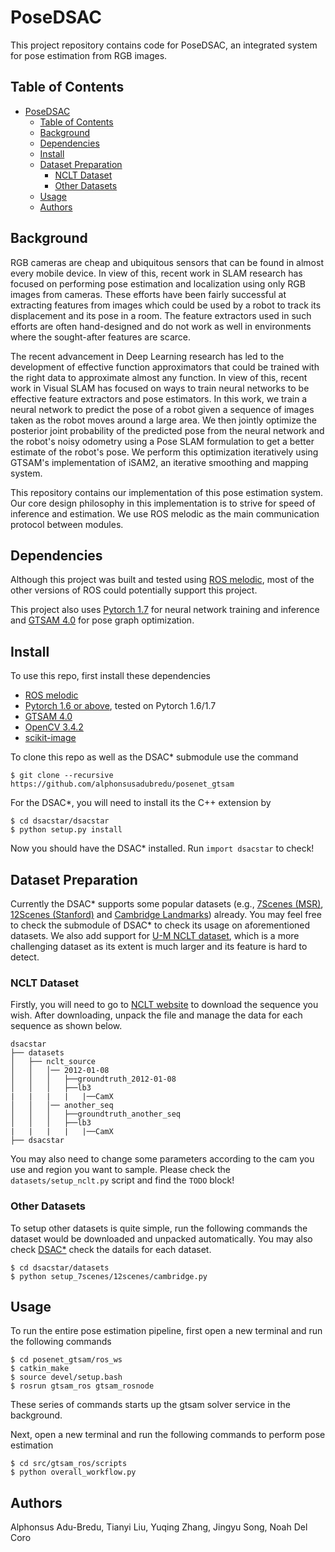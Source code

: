 # PoseDSAC
This project repository contains code for PoseDSAC, an integrated system for 
pose estimation from RGB images.

## Table of Contents
- [PoseDSAC](#posedsac)
  - [Table of Contents](#table-of-contents)
  - [Background](#background)
  - [Dependencies](#dependencies)
  - [Install](#install)
  - [Dataset Preparation](#dataset-preparation)
    - [NCLT Dataset](#nclt-dataset)
    - [Other Datasets](#other-datasets)
  - [Usage](#usage)
  - [Authors](#authors)

## Background
RGB cameras are cheap and ubiquitous sensors that can be found in almost every mobile device. In view of this, recent work in SLAM research has focused on performing pose estimation and localization using only RGB images from cameras. These efforts have been fairly successful at extracting features from images which could be used by a robot to track its displacement and its pose in a room. The feature extractors used in such efforts are often hand-designed and do not work
as well in environments where the sought-after features are scarce. 

The recent advancement in Deep Learning research has led to the development of effective function approximators that could be trained with the right data to approximate almost any function. In view of this, recent work in Visual SLAM has focused on ways to train neural networks to be effective feature extractors and pose estimators. In this work, we train a neural network to predict the pose of a robot given a sequence of images taken as the robot moves around a large area. We then jointly optimize the posterior joint probability of the predicted pose from the neural network and the robot's noisy odometry using a Pose SLAM formulation to get a better estimate of the robot's pose. We perform this optimization iteratively using GTSAM's implementation of iSAM2, an iterative smoothing and mapping system.

This repository contains our implementation of this pose estimation system. Our core design philosophy in this implementation is to strive for speed of inference and estimation. We use ROS melodic as the main communication protocol between modules. 

## Dependencies
Although this project was built and tested using [ROS melodic](http://wiki.ros.org/melodic/Installation/Ubuntu), most of the other versions of ROS could potentially support this project.

This project also uses [Pytorch 1.7](https://pytorch.org/) for neural network training and inference and [GTSAM 4.0](https://github.com/borglab/gtsam) for pose graph optimization.

## Install
To use this repo, first install these dependencies
- [ROS melodic](http://wiki.ros.org/melodic/Installation/Ubuntu)
- [Pytorch 1.6 or above](https://pytorch.org/), tested on Pytorch 1.6/1.7
- [GTSAM 4.0](https://github.com/borglab/gtsam)
- [OpenCV 3.4.2](https://opencv.org/)
- [scikit-image](https://scikit-image.org/)

To clone this repo as well as the DSAC* submodule use the command 

```
$ git clone --recursive https://github.com/alphonsusadubredu/posenet_gtsam
```

For the DSAC*, you will need to install its the C++ extension by
```
$ cd dsacstar/dsacstar
$ python setup.py install
```
Now you should have the DSAC* installed. Run `import dsacstar` to check!

## Dataset Preparation
Currently the DSAC* supports some popular datasets (e.g., [7Scenes (MSR)](https://www.microsoft.com/en-us/research/project/rgb-d-dataset-7-scenes/), [12Scenes (Stanford)](http://graphics.stanford.edu/projects/reloc/) and [Cambridge Landmarks](http://mi.eng.cam.ac.uk/projects/relocalisation/#dataset)) already. You may feel free to check the submodule of DSAC* to check its usage on aforementioned datasets.
We also add support for [U-M NCLT dataset](http://robots.engin.umich.edu/nclt/), which is a more challenging dataset as its extent is much larger and its feature is hard to detect.

### NCLT Dataset
Firstly, you will need to go to [NCLT website](http://robots.engin.umich.edu/nclt/) to download the sequence you wish. After downloading,  unpack the file and manage the data for each sequence as shown below.
```
dsacstar
├── datasets
│   ├── nclt_source
│   │   │── 2012-01-08
│   │   │   ├──groundtruth_2012-01-08
│   │   │   ├──lb3
|   |   |   |   |──CamX
│   │   │── another_seq
│   │   │   ├──groundtruth_another_seq
│   │   │   ├──lb3
|   |   |   |   |──CamX
├── dsacstar
```
You may also need to change some parameters according to the cam you use and region you want to sample. Please check the `datasets/setup_nclt.py` script and find the `TODO` block!

### Other Datasets
To setup other datasets is quite simple, run the following commands the dataset would be downloaded and unpacked automatically. You may also check [DSAC*](https://github.com/vislearn/dsacstar) check the datails for each dataset.
```
$ cd dsacstar/datasets
$ python setup_7scenes/12scenes/cambridge.py
```


## Usage
To run the entire pose estimation pipeline, first open a new terminal and run the following commands
```
$ cd posenet_gtsam/ros_ws
$ catkin_make
$ source devel/setup.bash
$ rosrun gtsam_ros gtsam_rosnode
```
These series of commands starts up the gtsam solver service in the background.

Next, open a new terminal and run the following commands to perform pose estimation
```
$ cd src/gtsam_ros/scripts
$ python overall_workflow.py
```

## Authors
Alphonsus Adu-Bredu, Tianyi Liu, Yuqing Zhang, Jingyu Song, Noah Del Coro
